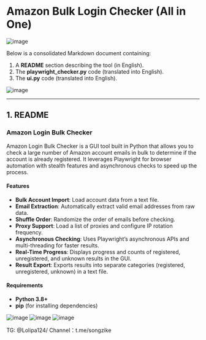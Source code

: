 # Amazon Bulk Login Checker (All in One)
![image](https://github.com/user-attachments/assets/62506dbc-a509-4990-9dca-8efb6d5559ce)

Below is a consolidated Markdown document containing:
1. A **README** section describing the tool (in English).
2. The **playwright_checker.py** code (translated into English).
3. The **ui.py** code (translated into English).

![image](https://github.com/user-attachments/assets/048f0678-b0f2-4752-9df4-ad27b660e30e)

---

## 1. README

### Amazon Login Bulk Checker

Amazon Login Bulk Checker is a GUI tool built in Python that allows you to check a large number of Amazon account emails in bulk to determine if the account is already registered. It leverages Playwright for browser automation with stealth features and asynchronous checks to speed up the process.

#### Features
- **Bulk Account Import**: Load account data from a text file.
- **Email Extraction**: Automatically extract valid email addresses from raw data.
- **Shuffle Order**: Randomize the order of emails before checking.
- **Proxy Support**: Load a list of proxies and configure IP rotation frequency.
- **Asynchronous Checking**: Uses Playwright’s asynchronous APIs and multi-threading for faster results.
- **Real-Time Progress**: Displays progress and counts of registered, unregistered, and unknown results in the GUI.
- **Result Export**: Exports results into separate categories (registered, unregistered, unknown) in a text file.

#### Requirements
- **Python 3.8+**
- **pip** (for installing dependencies)

![image](https://github.com/user-attachments/assets/4f415797-bcbe-4b82-82bb-70a17e7c9ef5)
![image](https://github.com/user-attachments/assets/c1ce8271-1ab3-4094-9328-6736a492094e)
![image](https://github.com/user-attachments/assets/dab33783-94f0-4692-8fef-c81eedc685d6)

TG: @Lolipa124/  Channel：t.me/songzike


